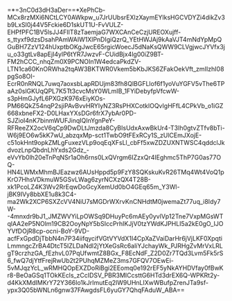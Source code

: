 =*=3nC0d3dH3aDer==*XePhCb-MCx8rzMXi6NCtLCY0AWkpw_u7JrUUbsrEXlzXaymEYlksHGCVDYZi4dikZv3b9LxSl0j44V5Fckie6D1skUT1U-FvVULZ-EHPfPFC1BV5lsJJ4FIlT8zTaemjaG7WXCAnCeCzjUREOXujff-s_ttyxf9dzsDsahPAmWAIW1XlPnDIgiQzrQ_YEtHWJAj9kAaVJT4mNdYpMpQGuBH7ZzV124hUxptbOKgJwcE65rgicWoecJ5dNaKsQWW9CLVgjwcJYVfx3ju_o33gtLv8apEjI4ylP6tYR7JwzvF-CUidBjx4lg00iZ9BT-FM2hCCC_nhqZm0X9PCNOIn1W4edcaPkdZV-LTN1ca60KnORWha2tqAW3BKTWR0Vkem5bKbJKS6ZFakOekVft_zmIIzhI08pgSo8OI-EcrR0nRNQL7uwq7aoxsbLapRDUjm83fh8QlBGFLlof6f1yoVuYGFV5vThe6TPaAz0slGKUqQPL7K5Tt3cvcMsY0WLmIB_1FYiDebyfpVfcwW-s3pHmGJyfL6PXGzK976xEiyKOs-PM66QkZ54nqP2sjiPAvBvvHRYIyNZ3RsPHXCotklOQvIgHFfL4CPkVb_o1iGZ668xbneFX2-D0LHaxYXsDGr6frX7ybAr0PD-SJZioI4nK7binmWUFJinqIQInYgnPeY-RFReeZX2ocV6qCp9DwDLtJmzda8CyBIsUdxAxwBkUr4-T3Ih0gtvZTfv8bTi-W6j9EO6w5kK7wU_abzqxMp-sct1TwbO9tFExRCy1S_zUlCEmJXojE-c51okHnt9opkZMLgFuxezVLp9oqEqXFsLl_cbFf5xwZDZUXNTWSC4qddclJkdvozLnpQbdnLhYxds2Gdz_-eVvYb0lh20eTnPqNSr1aOh6rns0LxQVrgm6IZzxQr4IEghmc5ThP7G0as77OQ-HN4LWMxMhmBJEazwz6AUsHppd5p9FzY8SQKskuKvR26TMq4Wt4VoQ1pKrO7HhsVDkmuW5GSvLWag6zyrNCXzQX4T28B-xk1PcoLZ4K3Wv2RrEqwDoGcyXemUd0bO4GEq65m_Y3Wl-jBK9IVy8bbXE1u8k3C4-ma2Wk2XCP6SXZcVV4NiU7sMGDrWXrvKnCNHdtM0jwemaZt77uq_i8Idy7W--4mnxdr9bJ1_JMZWVYiLpOWSq9DHuyPc6mAEy0yvlVp12Tne7VxpMGsWTqlAA2eP5NOlm19CB2OoyNpY5bSIccPrhIKJjV0tzYWdKJPHLI5a2kE0gO_IJOYVfDOjR8cp-ocni-BoY-9VD-acfFxGpdDjTbbN4n7P34iifqycifVGtVYVdX1I4CpXaZVaiDarHr6jVjLKF0XpqtiLmmngcZrBA4DtcT5IZLDaNdl2jYtXeGsRc6aliYJchayWk_PJRHgZvMrVxLRLgT9crzhzGA_fEzhvL07PqUfwmtZ8BGx_F8EcNdF_Z2D0Zr7TQd3Lvm5Fk5rS6_fwQ7djYtfFrejRwUb2t2PUhqMZMeZ3ms7GFQV7OEwEi-5vMJqzYcL_wRMHQOpEXZDoRiBgi2EEomq0e192rEF5yNkAYHDVfay0fBwKr8-BeOaGSq1TOkKEcls_zCcIDSV_PBR3MICcsttG6HTd3drEX6Q-WPKRt2y-d4KkXMdIMKrY72Y366lo1kJrImutEq2lW9UHnLIXwWBufpZrenJTa9sf-ypx3Q05bWNLn6gnw37FAwgdsFL6yuGY7QhqFAduW_ABA==